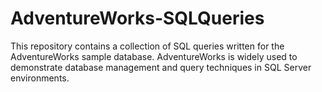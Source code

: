 # AdventureWorks-SQLQueries
This repository contains a collection of SQL queries written for the AdventureWorks sample database. AdventureWorks is widely used to demonstrate database management and query techniques in SQL Server environments.
